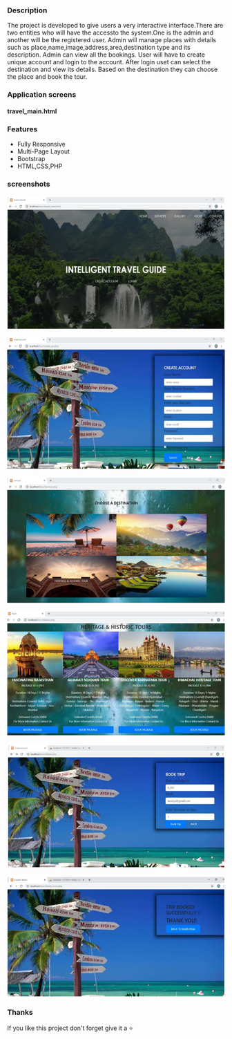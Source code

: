 ### Description

The project is developed to give users a very interactive interface.There are two entities who will have the accessto the system.One is the admin and another will be the registered user. Admin will manage places with details such as place,name,image,address,area,destination type and its description. Admin can view all the bookings. User will have to create unique account and login to the account. After login uset can select the destination and view its details. Based on the destination they can choose the place and book the tour. 

### Application screens

#### travel_main.html

### Features

- Fully Responsive
- Multi-Page Layout
- Bootstrap
- HTML,CSS,PHP

### screenshots

![home page](images/Capture1t.png)

![home page](images/Capture2t.png)

![home page](images/Capture3t.png)

![home page](images/Capture4t.png)

![home page](images/Capture5t.png)

![home page](images/Capture6t.png)

### Thanks

If you like this project don't forget give it a ⭐ 
